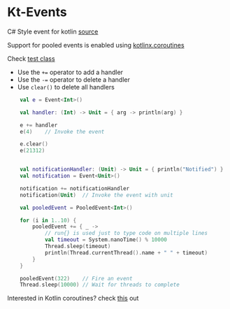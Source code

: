 # Kt-Events
C# Style event for kotlin [source](https://discuss.kotlinlang.org/t/c-style-events/2076)

Support for pooled events is enabled using [kotlinx.coroutines](https://github.com/Kotlin/kotlinx.coroutines)

Check [test class](https://github.com/shakram02/Kt-Events/blob/master/src/test/java/EventTest.kt)

- Use the `+=` operator to add a handler
- Use the `-=` operator to delete a handler
- Use `clear()` to delete all handlers

```kotlin
    val e = Event<Int>()

    val handler: (Int) -> Unit = { arg -> println(arg) }

    e += handler
    e(4)    // Invoke the event

    e.clear()
    e(21312)


    val notificationHandler: (Unit) -> Unit = { println("Notified") }
    val notification = Event<Unit>()

    notification += notificationHandler
    notification(Unit)  // Invoke the event with unit

    val pooledEvent = PooledEvent<Int>()

    for (i in 1..10) {
        pooledEvent += { _ ->
            // run{} is used just to type code on multiple lines
            val timeout = System.nanoTime() % 10000
            Thread.sleep(timeout)
            println(Thread.currentThread().name + " " + timeout)
        }
    }

    pooledEvent(322)    // Fire an event
    Thread.sleep(10000) // Wait for threads to complete
```


Interested in Kotlin coroutines? check [this](https://github.com/Kotlin/kotlinx.coroutines/blob/master/coroutines-guide.md#your-first-coroutine) out